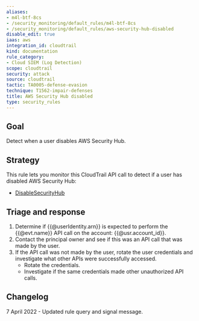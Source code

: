 ```yaml
---
aliases:
- m4l-btf-8cs
- /security_monitoring/default_rules/m4l-btf-8cs
- /security_monitoring/default_rules/aws-security-hub-disabled
disable_edit: true
iaas: aws
integration_id: cloudtrail
kind: documentation
rule_category:
- Cloud SIEM (Log Detection)
scope: cloudtrail
security: attack
source: cloudtrail
tactic: TA0005-defense-evasion
technique: T1562-impair-defenses
title: AWS Security Hub disabled
type: security_rules
---
```


## Goal
Detect when a user disables AWS Security Hub.

## Strategy
This rule lets you monitor this CloudTrail API call to detect if a user has disabled AWS Security Hub:

* [DisableSecurityHub][1]

## Triage and response
1. Determine if {{@userIdentity.arn}} is expected to perform the {{@evt.name}} API call on the account: {{@usr.account_id}}.
2. Contact the principal owner and see if this was an API call that was made by the user.
3. If the API call was not made by the user, rotate the user credentials and investigate what other APIs were successfully accessed.
   * Rotate the credentials.
   * Investigate if the same credentials made other unauthorized API calls.

## Changelog
7 April 2022 - Updated rule query and signal message.

[1]: https://docs.aws.amazon.com/securityhub/1.0/APIReference/API_DisableSecurityHub.html
